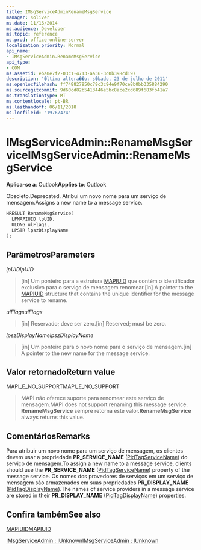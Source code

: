 ```yaml
---
title: IMsgServiceAdminRenameMsgService
manager: soliver
ms.date: 11/16/2014
ms.audience: Developer
ms.topic: reference
ms.prod: office-online-server
localization_priority: Normal
api_name:
- IMsgServiceAdmin.RenameMsgService
api_type:
- COM
ms.assetid: eba0e7f2-03c1-4713-aa36-3d0b398cd197
description: '�ltima altera��o: s�bado, 23 de julho de 2011'
ms.openlocfilehash: ff748827950c79c3c94e9f70ce8b0bb335884290
ms.sourcegitcommit: 9d60cd82b5413446e5bc8ace2cd689f683fb41a7
ms.translationtype: MT
ms.contentlocale: pt-BR
ms.lasthandoff: 06/11/2018
ms.locfileid: "19767474"
---
```

# <a name="imsgserviceadminrenamemsgservice"></a><span data-ttu-id="7cdc0-103">IMsgServiceAdmin::RenameMsgService</span><span class="sxs-lookup"><span data-stu-id="7cdc0-103">IMsgServiceAdmin::RenameMsgService</span></span>

  
  
<span data-ttu-id="7cdc0-104">**Aplica-se a**: Outlook</span><span class="sxs-lookup"><span data-stu-id="7cdc0-104">**Applies to**: Outlook</span></span> 
  
<span data-ttu-id="7cdc0-105">Obsoleto.</span><span class="sxs-lookup"><span data-stu-id="7cdc0-105">Deprecated.</span></span> <span data-ttu-id="7cdc0-106">Atribui um novo nome para um serviço de mensagem.</span><span class="sxs-lookup"><span data-stu-id="7cdc0-106">Assigns a new name to a message service.</span></span> 
  
```cpp
HRESULT RenameMsgService(
  LPMAPIUID lpUID,
  ULONG ulFlags,
  LPSTR lpszDisplayName
);
```

## <a name="parameters"></a><span data-ttu-id="7cdc0-107">Parâmetros</span><span class="sxs-lookup"><span data-stu-id="7cdc0-107">Parameters</span></span>

 <span data-ttu-id="7cdc0-108">_lpUID_</span><span class="sxs-lookup"><span data-stu-id="7cdc0-108">_lpUID_</span></span>
  
> <span data-ttu-id="7cdc0-109">[in] Um ponteiro para a estrutura [MAPIUID](mapiuid.md) que contém o identificador exclusivo para o serviço de mensagem renomear.</span><span class="sxs-lookup"><span data-stu-id="7cdc0-109">[in] A pointer to the [MAPIUID](mapiuid.md) structure that contains the unique identifier for the message service to rename.</span></span> 
    
 <span data-ttu-id="7cdc0-110">_ulFlags_</span><span class="sxs-lookup"><span data-stu-id="7cdc0-110">_ulFlags_</span></span>
  
> <span data-ttu-id="7cdc0-111">[in] Reservado; deve ser zero.</span><span class="sxs-lookup"><span data-stu-id="7cdc0-111">[in] Reserved; must be zero.</span></span>
    
 <span data-ttu-id="7cdc0-112">_lpszDisplayName_</span><span class="sxs-lookup"><span data-stu-id="7cdc0-112">_lpszDisplayName_</span></span>
  
> <span data-ttu-id="7cdc0-113">[in] Um ponteiro para o novo nome para o serviço de mensagem.</span><span class="sxs-lookup"><span data-stu-id="7cdc0-113">[in] A pointer to the new name for the message service.</span></span>
    
## <a name="return-value"></a><span data-ttu-id="7cdc0-114">Valor retornado</span><span class="sxs-lookup"><span data-stu-id="7cdc0-114">Return value</span></span>

<span data-ttu-id="7cdc0-115">MAPI_E_NO_SUPPORT</span><span class="sxs-lookup"><span data-stu-id="7cdc0-115">MAPI_E_NO_SUPPORT</span></span> 
  
> <span data-ttu-id="7cdc0-116">MAPI não oferece suporte para renomear este serviço de mensagem.</span><span class="sxs-lookup"><span data-stu-id="7cdc0-116">MAPI does not support renaming this message service.</span></span> <span data-ttu-id="7cdc0-117">**RenameMsgService** sempre retorna este valor.</span><span class="sxs-lookup"><span data-stu-id="7cdc0-117">**RenameMsgService** always returns this value.</span></span> 
    
## <a name="remarks"></a><span data-ttu-id="7cdc0-118">Comentários</span><span class="sxs-lookup"><span data-stu-id="7cdc0-118">Remarks</span></span>

<span data-ttu-id="7cdc0-119">Para atribuir um novo nome para um serviço de mensagem, os clientes devem usar a propriedade **PR_SERVICE_NAME** ([PidTagServiceName](pidtagservicename-canonical-property.md)) do serviço de mensagem.</span><span class="sxs-lookup"><span data-stu-id="7cdc0-119">To assign a new name to a message service, clients should use the **PR_SERVICE_NAME** ([PidTagServiceName](pidtagservicename-canonical-property.md)) property of the message service.</span></span> <span data-ttu-id="7cdc0-120">Os nomes dos provedores de serviços em um serviço de mensagem são armazenados em suas propriedades **PR_DISPLAY_NAME** ([PidTagDisplayName](pidtagdisplayname-canonical-property.md)).</span><span class="sxs-lookup"><span data-stu-id="7cdc0-120">The names of service providers in a message service are stored in their **PR_DISPLAY_NAME** ([PidTagDisplayName](pidtagdisplayname-canonical-property.md)) properties.</span></span> 
  
## <a name="see-also"></a><span data-ttu-id="7cdc0-121">Confira também</span><span class="sxs-lookup"><span data-stu-id="7cdc0-121">See also</span></span>



[<span data-ttu-id="7cdc0-122">MAPIUID</span><span class="sxs-lookup"><span data-stu-id="7cdc0-122">MAPIUID</span></span>](mapiuid.md)
  
[<span data-ttu-id="7cdc0-123">IMsgServiceAdmin : IUnknown</span><span class="sxs-lookup"><span data-stu-id="7cdc0-123">IMsgServiceAdmin : IUnknown</span></span>](imsgserviceadminiunknown.md)

